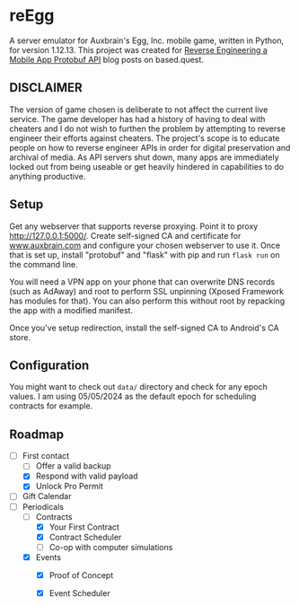 # reEgg
A server emulator for Auxbrain's Egg, Inc. mobile game, written in Python, for version 1.12.13.
This project was created for [Reverse Engineering a Mobile App Protobuf API](https://based.quest/reverse-engineering-a-mobile-app-protobuf-api/) blog posts on based.quest.

## DISCLAIMER
The version of game chosen is deliberate to not affect the current live service. The game developer has had a history of having to
deal with cheaters and I do not wish to furthen the problem by attempting to reverse engineer their efforts against cheaters.
The project's scope is to educate people on how to reverse engineer APIs in order for digital preservation and archival of media.
As API servers shut down, many apps are immediately locked out from being useable or get heavily hindered in capabilities to do anything productive.

## Setup
Get any webserver that supports reverse proxying. Point it to proxy http://127.0.0.1:5000/. Create self-signed CA and certificate for www.auxbrain.com and configure your chosen webserver to use it.
Once that is set up, install "protobuf" and "flask" with pip and run `flask run` on the command line.

You will need a VPN app on your phone that can overwrite DNS records (such as AdAway) and root to perform SSL unpinning (Xposed Framework has modules for that).
You can also perform this without root by repacking the app with a modified manifest.

Once you've setup redirection, install the self-signed CA to Android's CA store.

## Configuration
You might want to check out `data/` directory and check for any epoch values. I am using 05/05/2024 as the default epoch for scheduling contracts for example.

## Roadmap
- [ ] First contact
  - [ ] Offer a valid backup
  - [x] Respond with valid payload
  - [x] Unlock Pro Permit
- [ ] Gift Calendar
- [ ] Periodicals
  - [ ] Contracts
    - [x] Your First Contract
    - [x] Contract Scheduler
    - [ ] Co-op with computer simulations
  - [x] Events
    - [x] Proof of Concept
    - [x] Event Scheduler

